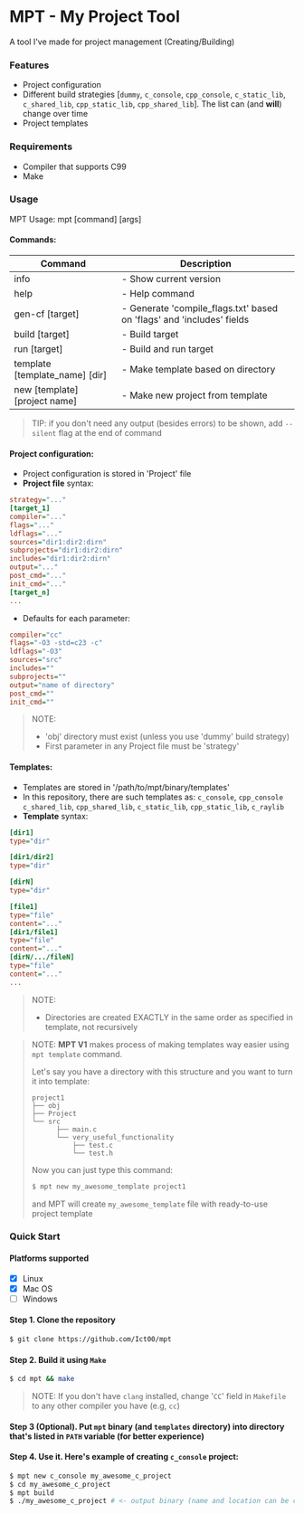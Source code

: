 # MPT - My Project Tool

A tool I've made for project management (Creating/Building)

### Features
- Project configuration
- Different build strategies [`dummy`, `c_console`, `cpp_console`, `c_static_lib`, `c_shared_lib`, `cpp_static_lib`, `cpp_shared_lib`]. The list can (and **will**) change over time
- Project templates

### Requirements
- Compiler that supports C99
- Make

### Usage
MPT Usage: mpt \[command] \[args]

#### Commands:
| Command                             | Description                                                           |
|-------------------------------------|-----------------------------------------------------------------------|
| info                                | - Show current version                                                |
| help                                | - Help command                                                        |
| gen-cf \[target]                    | - Generate 'compile_flags.txt' based on 'flags' and 'includes' fields |
| build   \[target]                   | - Build target                                                        |
| run   \[target]                     | - Build and run target                                                |
| template \[template_name] \[dir]    | - Make template based on directory                                    |
| new     \[template] \[project name] | - Make new project from template                                      |
> TIP: if you don't need any output (besides errors) to be shown, add `--silent` flag at the end of command
#### Project configuration:
* Project configuration is stored in 'Project' file
* **Project file** syntax:
```ini
strategy="..."
[target_1]
compiler="..."
flags="..."
ldflags="..."
sources="dir1:dir2:dirn"
subprojects="dir1:dir2:dirn"
includes="dir1:dir2:dirn"
output="..."
post_cmd="..."
init_cmd="..."
[target_n]
...
```
* Defaults for each parameter:

```ini
compiler="cc"
flags="-O3 -std=c23 -c"
ldflags="-O3"
sources="src"
includes=""
subprojects=""
output="name of directory"
post_cmd=""
init_cmd=""
```

> NOTE:
> * 'obj' directory must exist (unless you use 'dummy' build strategy)
> * First parameter in any Project file must be 'strategy'

#### Templates:
* Templates are stored in '/path/to/mpt/binary/templates'
* In this repository, there are such templates as: `c_console`, `cpp_console` `c_shared_lib`, `cpp_shared_lib`, `c_static_lib`, `cpp_static_lib`, `c_raylib`
* **Template** syntax:
```ini
[dir1]
type="dir"

[dir1/dir2]
type="dir"

[dirN]
type="dir"

[file1]
type="file"
content="..."
[dir1/file1]
type="file"
content="..."
[dirN/.../fileN]
type="file"
content="..."
...
```
> NOTE:
> * Directories are created EXACTLY in the same order as specified in template, not recursively

> NOTE:
> **MPT V1** makes process of making templates way easier using `mpt template` command.
> 
> Let's say you have a directory with this structure and you want to turn it into template:
> ```
> project1
> ├── obj
> ├── Project
> └── src
>       ├── main.c
>       └── very_useful_functionality
>           ├── test.c
>           └── test.h
> ```
> Now you can just type this command:
> ```bash
> $ mpt new my_awesome_template project1
> ```
> and MPT will create `my_awesome_template` file with ready-to-use project template

### Quick Start
#### Platforms supported
* [x] Linux
* [x] Mac OS
* [ ] Windows

#### Step 1. Clone the repository
```bash
$ git clone https://github.com/Ict00/mpt
```

#### Step 2. Build it using `Make`
```bash
$ cd mpt && make
```
> NOTE: If you don't have `clang` installed, change '`CC`' field in `Makefile` to any other compiler you have (e.g, `cc`)

#### Step 3 (Optional). Put `mpt` binary (and `templates` directory) into directory that's listed in `PATH` variable (for better experience)
#### Step 4. Use it. Here's example of creating `c_console` project:
```bash
$ mpt new c_console my_awesome_c_project
$ cd my_awesome_c_project
$ mpt build
$ ./my_awesome_c_project # <- output binary (name and location can be changed in 'Project' file)
```